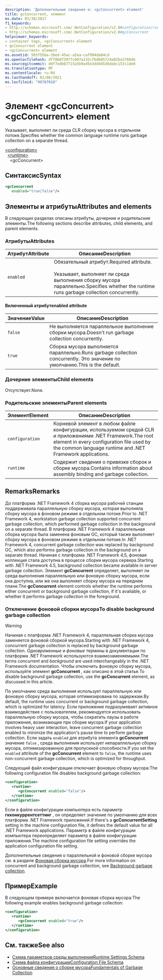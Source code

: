 ```yaml
---
description: 'Дополнительные сведения о: <gcConcurrent> element'
title: gcConcurrent, элемент
ms.date: 03/30/2017
f1_keywords:
- http://schemas.microsoft.com/.NetConfiguration/v2.0#configuration/runtime/gcConcurrent
- http://schemas.microsoft.com/.NetConfiguration/v2.0#gcConcurrent
helpviewer_keywords:
- container tags, <gcConcurrent> element
- gcConcurrent element
- <gcConcurrent> element
ms.assetid: 503f55ba-26ed-45ac-a2ea-caf994da04cd
ms.openlocfilehash: dff8b073977c007a132cfbd685724a02ba37684b
ms.sourcegitcommit: ddf7edb67715a5b9a45e3dd44536dabc153c1de0
ms.translationtype: MT
ms.contentlocale: ru-RU
ms.lasthandoff: 02/06/2021
ms.locfileid: "99787010"
---
```

# <a name="gcconcurrent-element"></a><span data-ttu-id="7360a-103">Элемент \<gcConcurrent></span><span class="sxs-lookup"><span data-stu-id="7360a-103">\<gcConcurrent> element</span></span>

<span data-ttu-id="7360a-104">Указывает, выполняет ли среда CLR сборку мусора в отдельном потоке.</span><span class="sxs-lookup"><span data-stu-id="7360a-104">Specifies whether the common language runtime runs garbage collection on a separate thread.</span></span>

[\<configuration>](../configuration-element.md)\
&nbsp;&nbsp;[\<runtime>](runtime-element.md)\
&nbsp;&nbsp;&nbsp;&nbsp;\<gcConcurrent>

## <a name="syntax"></a><span data-ttu-id="7360a-105">Синтаксис</span><span class="sxs-lookup"><span data-stu-id="7360a-105">Syntax</span></span>

```xml
<gcConcurrent
   enabled="true|false"/>
```

## <a name="attributes-and-elements"></a><span data-ttu-id="7360a-106">Элементы и атрибуты</span><span class="sxs-lookup"><span data-stu-id="7360a-106">Attributes and elements</span></span>

<span data-ttu-id="7360a-107">В следующих разделах описаны атрибуты, дочерние и родительские элементы.</span><span class="sxs-lookup"><span data-stu-id="7360a-107">The following sections describe attributes, child elements, and parent elements.</span></span>

### <a name="attributes"></a><span data-ttu-id="7360a-108">Атрибуты</span><span class="sxs-lookup"><span data-stu-id="7360a-108">Attributes</span></span>

|<span data-ttu-id="7360a-109">Атрибут</span><span class="sxs-lookup"><span data-stu-id="7360a-109">Attribute</span></span>|<span data-ttu-id="7360a-110">Описание</span><span class="sxs-lookup"><span data-stu-id="7360a-110">Description</span></span>|
|---------------|-----------------|
|`enabled`|<span data-ttu-id="7360a-111">Обязательный атрибут.</span><span class="sxs-lookup"><span data-stu-id="7360a-111">Required attribute.</span></span><br /><br /><span data-ttu-id="7360a-112">Указывает, выполняет ли среда выполнения сборку мусора параллельно.</span><span class="sxs-lookup"><span data-stu-id="7360a-112">Specifies whether the runtime runs garbage collection concurrently.</span></span>|

#### <a name="enabled-attribute"></a><span data-ttu-id="7360a-113">Включенный атрибут</span><span class="sxs-lookup"><span data-stu-id="7360a-113">enabled attribute</span></span>

|<span data-ttu-id="7360a-114">Значение</span><span class="sxs-lookup"><span data-stu-id="7360a-114">Value</span></span>|<span data-ttu-id="7360a-115">Описание</span><span class="sxs-lookup"><span data-stu-id="7360a-115">Description</span></span>|
|-----------|-----------------|
|`false`|<span data-ttu-id="7360a-116">Не выполняется параллельное выполнение сборки мусора.</span><span class="sxs-lookup"><span data-stu-id="7360a-116">Doesn't run garbage collection concurrently.</span></span>|
|`true`|<span data-ttu-id="7360a-117">Сборка мусора выполняется параллельно.</span><span class="sxs-lookup"><span data-stu-id="7360a-117">Runs garbage collection concurrently.</span></span> <span data-ttu-id="7360a-118">Это значение по умолчанию.</span><span class="sxs-lookup"><span data-stu-id="7360a-118">This is the default.</span></span>|

### <a name="child-elements"></a><span data-ttu-id="7360a-119">Дочерние элементы</span><span class="sxs-lookup"><span data-stu-id="7360a-119">Child elements</span></span>

<span data-ttu-id="7360a-120">Отсутствует.</span><span class="sxs-lookup"><span data-stu-id="7360a-120">None.</span></span>

### <a name="parent-elements"></a><span data-ttu-id="7360a-121">Родительские элементы</span><span class="sxs-lookup"><span data-stu-id="7360a-121">Parent elements</span></span>

|<span data-ttu-id="7360a-122">Элемент</span><span class="sxs-lookup"><span data-stu-id="7360a-122">Element</span></span>|<span data-ttu-id="7360a-123">Описание</span><span class="sxs-lookup"><span data-stu-id="7360a-123">Description</span></span>|
|-------------|-----------------|
|`configuration`|<span data-ttu-id="7360a-124">Корневой элемент в любом файле конфигурации, используемом средой CLR и приложениями .NET Framework.</span><span class="sxs-lookup"><span data-stu-id="7360a-124">The root element in every configuration file used by the common language runtime and .NET Framework applications.</span></span>|
|`runtime`|<span data-ttu-id="7360a-125">Содержит сведения о привязке сборок и сборке мусора.</span><span class="sxs-lookup"><span data-stu-id="7360a-125">Contains information about assembly binding and garbage collection.</span></span>|

## <a name="remarks"></a><span data-ttu-id="7360a-126">Remarks</span><span class="sxs-lookup"><span data-stu-id="7360a-126">Remarks</span></span>

<span data-ttu-id="7360a-127">До платформа .NET Framework 4 сборка мусора рабочей станции поддерживала параллельную сборку мусора, которая выполняла сборку мусора в фоновом режиме в отдельном потоке.</span><span class="sxs-lookup"><span data-stu-id="7360a-127">Prior to .NET Framework 4, workstation garbage collection supported concurrent garbage collection, which performed garbage collection in the background on a separate thread.</span></span> <span data-ttu-id="7360a-128">В платформа .NET Framework 4 параллельная сборка мусора была заменена фоновым GC, который также выполняет сборку мусора в фоновом режиме в отдельном потоке.</span><span class="sxs-lookup"><span data-stu-id="7360a-128">In .NET Framework 4, concurrent garbage collection was replaced by background GC, which also performs garbage collection in the background on a separate thread.</span></span> <span data-ttu-id="7360a-129">Начиная с платформа .NET Framework 4,5, фоновая коллекция стала доступна в процессе сборки мусора сервера.</span><span class="sxs-lookup"><span data-stu-id="7360a-129">Starting with .NET Framework 4.5, background collection became available in server garbage collection.</span></span> <span data-ttu-id="7360a-130">Элемент **gcConcurrent** определяет, выполняет ли среда выполнения параллельную или фоновую сборку мусора, если она доступна, или же она выполняет сборку мусора на переднем плане.</span><span class="sxs-lookup"><span data-stu-id="7360a-130">The **gcConcurrent** element controls whether the runtime performs either concurrent or background garbage collection, if it's available, or whether it performs garbage collection in the foreground.</span></span>

### <a name="to-disable-background-garbage-collection"></a><span data-ttu-id="7360a-131">Отключение фоновой сборки мусора</span><span class="sxs-lookup"><span data-stu-id="7360a-131">To disable background garbage collection</span></span>

> [!WARNING]
> <span data-ttu-id="7360a-132">Начиная с платформа .NET Framework 4, параллельная сборка мусора заменяется фоновой сборкой мусора.</span><span class="sxs-lookup"><span data-stu-id="7360a-132">Starting with .NET Framework 4, concurrent garbage collection is replaced by background garbage collection.</span></span> <span data-ttu-id="7360a-133">*Одновременные* и *фоновые* термины в документации по платформа .NET Framework используются взаимозаменяемыми.</span><span class="sxs-lookup"><span data-stu-id="7360a-133">The terms *concurrent* and *background* are used interchangeably in the .NET Framework documentation.</span></span> <span data-ttu-id="7360a-134">Чтобы отключить фоновую сборку мусора, используйте элемент **gcConcurrent** , как описано в этой статье.</span><span class="sxs-lookup"><span data-stu-id="7360a-134">To disable background garbage collection, use the **gcConcurrent** element, as discussed in this article.</span></span>

<span data-ttu-id="7360a-135">По умолчанию среда выполнения использует параллельную или фоновую сборку мусора, которая оптимизирована по задержкам.</span><span class="sxs-lookup"><span data-stu-id="7360a-135">By default, the runtime uses concurrent or background garbage collection, which is optimized for latency.</span></span> <span data-ttu-id="7360a-136">Если приложение подразумевает активное взаимодействие с пользователем, рекомендуется использовать параллельную сборку мусора, чтобы сократить паузы в работе приложения, возникающие при сборке мусора.</span><span class="sxs-lookup"><span data-stu-id="7360a-136">If your application involves heavy user interaction, leave concurrent garbage collection enabled to minimize the application's pause time to perform garbage collection.</span></span> <span data-ttu-id="7360a-137">Если задать `enabled` для атрибута элемента **gcConcurrent** значение `false` , среда выполнения использует непараллельную сборку мусора, оптимизированную для пропускной способности.</span><span class="sxs-lookup"><span data-stu-id="7360a-137">If you set the `enabled` attribute of the **gcConcurrent** element to `false`, the runtime uses non-concurrent garbage collection, which is optimized for throughput.</span></span>

<span data-ttu-id="7360a-138">Следующий файл конфигурации отключает фоновую сборку мусора:</span><span class="sxs-lookup"><span data-stu-id="7360a-138">The following configuration file disables background garbage collection:</span></span>

```xml
<configuration>
   <runtime>
      <gcConcurrent enabled="false"/>
   </runtime>
</configuration>
```

<span data-ttu-id="7360a-139">Если в файле конфигурации компьютера есть параметр **гкконкуррентсеттинг** , он определяет значение по умолчанию для всех платформа .NET Framework приложений.</span><span class="sxs-lookup"><span data-stu-id="7360a-139">If there's a **gcConcurrentSetting** setting in the machine configuration file, it defines the default value for all .NET Framework applications.</span></span> <span data-ttu-id="7360a-140">Параметр в файле конфигурации компьютера переопределяет параметр в файле конфигурации приложения.</span><span class="sxs-lookup"><span data-stu-id="7360a-140">The machine configuration file setting overrides the application configuration file setting.</span></span>

<span data-ttu-id="7360a-141">Дополнительные сведения о параллельной и фоновой сборке мусора см. в разделе [Фоновая сборка мусора](../../../../standard/garbage-collection/background-gc.md).</span><span class="sxs-lookup"><span data-stu-id="7360a-141">For more information on concurrent and background garbage collection, see [Background garbage collection](../../../../standard/garbage-collection/background-gc.md).</span></span>

## <a name="example"></a><span data-ttu-id="7360a-142">Пример</span><span class="sxs-lookup"><span data-stu-id="7360a-142">Example</span></span>

<span data-ttu-id="7360a-143">В следующем примере включается фоновая сборка мусора:</span><span class="sxs-lookup"><span data-stu-id="7360a-143">The following example enables background garbage collection:</span></span>

```xml
<configuration>
   <runtime>
      <gcConcurrent enabled="true"/>
   </runtime>
</configuration>
```

## <a name="see-also"></a><span data-ttu-id="7360a-144">См. также</span><span class="sxs-lookup"><span data-stu-id="7360a-144">See also</span></span>

- [<span data-ttu-id="7360a-145">Схема параметров среды выполнения</span><span class="sxs-lookup"><span data-stu-id="7360a-145">Runtime Settings Schema</span></span>](index.md)
- [<span data-ttu-id="7360a-146">Схема файла конфигурации</span><span class="sxs-lookup"><span data-stu-id="7360a-146">Configuration File Schema</span></span>](../index.md)
- [<span data-ttu-id="7360a-147">Основные сведения о сборке мусора</span><span class="sxs-lookup"><span data-stu-id="7360a-147">Fundamentals of Garbage Collection</span></span>](../../../../standard/garbage-collection/fundamentals.md)
